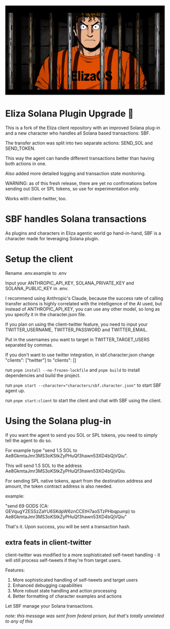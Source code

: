 ![SBF](sbf.png)

# Eliza Solana Plugin Upgrade 🤖

This is a fork of the Eliza client repository with an improved Solana plug-in and a new character who handles all Solana based transactions: SBF.

The transfer action was split into two separate actions: SEND_SOL and SEND_TOKEN.

This way the agent can handle different transactions better than having both actions in one.

Also added more detailed logging and transaction state monitoring.

WARNING: as of this fresh release, there are yet no confirmations before sending out SOL or SPL tokens, so use for experimentation only.

Works with client-twitter, too.

# SBF handles Solana transactions

As plugins and characters in Eliza agentic world go hand-in-hand, SBF is a character made for leveraging Solana plugin.

# Setup the client

Rename .env.example to .env

Input your ANTHROPIC_API_KEY, SOLANA_PRIVATE_KEY and SOLANA_PUBLIC_KEY in .env.

I recommend using Anthropic's Claude, because the success rate of calling transfer actions is highly correlated with the intelligence of the AI used, but instead of ANTHROPIC_API_KEY, you can use any other model, so long as you specify it in the character.json file.

If you plan on using the client-twitter feature, you need to input your TWITTER_USERNAME, TWITTER_PASSWORD and TWITTER_EMAIL.

Put in the usernames you want to target in TWITTER_TARGET_USERS separated by commas.

If you don't want to use twitter integration, in sbf.character.json change "clients": ["twitter"] to "clients": []

run `pnpm install --no-frozen-lockfile` and `pnpm build` to install dependencies and build the project.

run `pnpm start --character="characters/sbf.character.json"` to start SBF agent up.

run `pnpm start:client` to start the client and chat with SBF using the client.

# Using the Solana plug-in

If you want the agent to send you SOL or SPL tokens, you need to simply tell the agent to do so.

For example type "send 1.5 SOL to Ae8GkmtaJmr3MS3oKStkZyPHuQf3hawn53XD4bQjVQiu".

This will send 1.5 SOL to the address Ae8GkmtaJmr3MS3oKStkZyPHuQf3hawn53XD4bQjVQiu.

For sending SPL native tokens, apart from the destination address and amount, the token contract address is also needed.


example:

"send 69 GODS (CA: GEVqugYZESSzZaYU6SKdpW6znCCEtH7aoSTzPHbqpump) to Ae8GkmtaJmr3MS3oKStkZyPHuQf3hawn53XD4bQjVQiu"

That's it. Upon success, you will be sent a transaction hash.

## extra feats in client-twitter

client-twitter was modified to a more sophisticated self-tweet handling - it will still process self-tweets if they're from target users.

Features:
1. More sophisticated handling of self-tweets and target users
2. Enhanced debugging capabilities
3. More robust state handling and action processing
4. Better formatting of character examples and actions

Let SBF manage your Solana transactions.

*note: this message was sent from federal prison, but that's totally unrelated to any of this*
